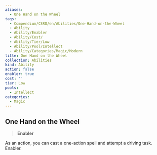 ```yaml
---
aliases:
  - One Hand on the Wheel
tags:
  - Compendium/CSRD/en/Abilities/One-Hand-on-the-Wheel
  - Ability
  - Ability/Enabler
  - Ability/Cost/
  - Ability/Tier/Low
  - Ability/Pool/Intellect
  - Ability/Categories/Magic/Modern
title: One Hand on the Wheel
collection: Abilities
kind: Ability
action: false
enabler: true
cost: ''
tier: Low
pools:
  - Intellect
categories:
  - Magic
---
```

## One Hand on the Wheel  
>**Enabler**    
As an action, you can cast a one-action spell and attempt a driving task. Enabler.  
  
